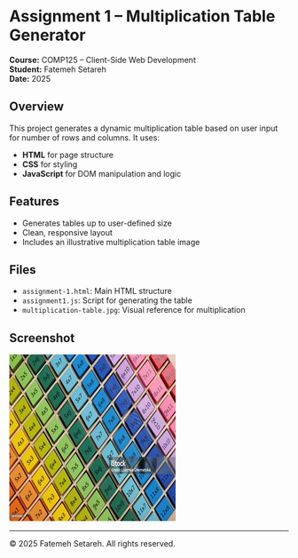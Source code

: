 # Assignment 1 – Multiplication Table Generator

**Course:** COMP125 – Client-Side Web Development  
**Student:** Fatemeh Setareh  
**Date:** 2025

## Overview

This project generates a dynamic multiplication table based on user input for number of rows and columns. It uses:

- **HTML** for page structure
- **CSS** for styling
- **JavaScript** for DOM manipulation and logic

## Features

- Generates tables up to user-defined size
- Clean, responsive layout
- Includes an illustrative multiplication table image

## Files

- `assignment-1.html`: Main HTML structure
- `assignment1.js`: Script for generating the table
- `multiplication-table.jpg`: Visual reference for multiplication

## Screenshot

![Preview](multiplication-table.jpg)

---

© 2025 Fatemeh Setareh. All rights reserved.

